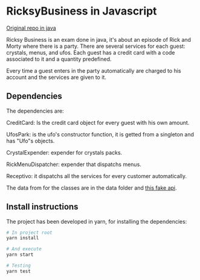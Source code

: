 # RicksyBusiness in Javascript

[Original repo in java](https://github.com/jsamosfbmoll/ExamenRicksyBusiness)

Ricksy Business is an exam done in java, it's about an episode of Rick and Morty where there is a party. There are several services for each guest: crystals, menus, and ufos. Each guest has a credit card with a code associated to it and a quantity predefined.

Every time a guest enters in the party automatically are charged to his account and the services are given to it.

## Dependencies

The dependencies are:

CreditCard: Is the credit card object for every guest with his own amount.

UfosPark: is the ufo's constructor function, it is getted from a singleton and has "Ufo"s objects.

CrystalExpender: expender for crystals packs.

RickMenuDispatcher: expender that dispatchs menus.

Receptivo: it dispatchs all the services for every customer automatically.

The data from for the classes are in the data folder and [this fake api](https://my-json-server.typicode.com/AntoniPizarro/bd_proyecto/db).

## Install instructions

The project has been developed in yarn, for installing the dependencies:

```bash
# In project root
yarn install

# And execute
yarn start

# Testing
yarn test
```